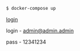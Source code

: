 ```bash
$ docker-compose up
```
[login](http://localhost:8000/login)

login - admin@admin.admin

pass - 12341234


